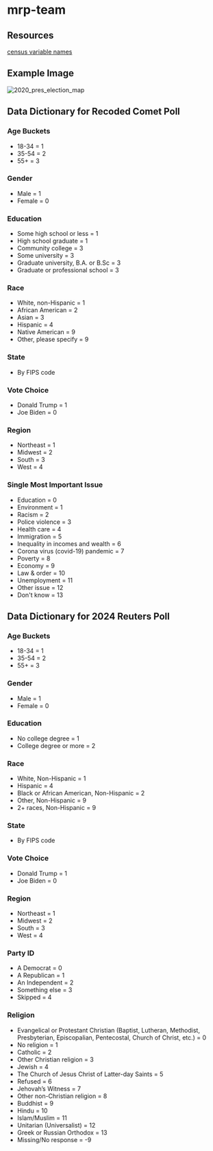 # mrp-team


## Resources
[census variable 
names](https://www.census.gov/content/dam/Census/data/developers/api-user-guide/api-guide.pdf)

## Example Image
![2020_pres_election_map](https://github.com/pmench/mrp-team/assets/113058424/05628fc2-311a-428b-ab42-d956e39aba35)

## Data Dictionary for Recoded Comet Poll
### Age Buckets
- 18-34 = 1
- 35-54 = 2
- 55+ = 3

### Gender
- Male = 1
- Female = 0

### Education
- Some high school or less = 1
- High school graduate = 1
- Community college = 3
- Some university = 3
- Graduate university, B.A. or B.Sc = 3
- Graduate or professional school = 3

### Race
- White, non-Hispanic = 1
- African American = 2
- Asian = 3
- Hispanic = 4
- Native American = 9
- Other, please specify = 9

### State
- By FIPS code

### Vote Choice
- Donald Trump = 1
- Joe Biden = 0

### Region
- Northeast = 1
- Midwest = 2
- South = 3
- West = 4

### Single Most Important Issue
- Education = 0
- Environment = 1
- Racism = 2
- Police violence = 3
- Health care = 4
- Immigration = 5
- Inequality in incomes and wealth = 6
- Corona virus (covid-19) pandemic = 7
- Poverty = 8
- Economy = 9
- Law & order = 10 
- Unemployment = 11
- Other issue = 12
- Don't know = 13

## Data Dictionary for 2024 Reuters Poll
### Age Buckets
- 18-34 = 1
- 35-54 = 2
- 55+ = 3

### Gender
- Male = 1
- Female = 0

### Education
- No college degree = 1
- College degree or more = 2

### Race
- White, Non-Hispanic = 1
- Hispanic = 4
- Black or African American, Non-Hispanic = 2
- Other, Non-Hispanic = 9
- 2+ races, Non-Hispanic = 9

### State
- By FIPS code

### Vote Choice
- Donald Trump = 1
- Joe Biden = 0

### Region
- Northeast = 1
- Midwest = 2
- South = 3
- West = 4

### Party ID
- A Democrat = 0
- A Republican = 1
- An Independent = 2
- Something else = 3
- Skipped = 4

### Religion
- Evangelical or Protestant Christian (Baptist, Lutheran, Methodist, Presbyterian, Episcopalian, Pentecostal, Church of Christ, etc.) = 0
- No religion = 1
- Catholic = 2
- Other Christian religion = 3
- Jewish = 4
- The Church of Jesus Christ of Latter-day Saints = 5
- Refused = 6
- Jehovah’s Witness = 7
- Other non-Christian religion = 8
- Buddhist = 9
- Hindu = 10
- Islam/Muslim = 11
- Unitarian (Universalist) = 12
- Greek or Russian Orthodox = 13
- Missing/No response = -9

